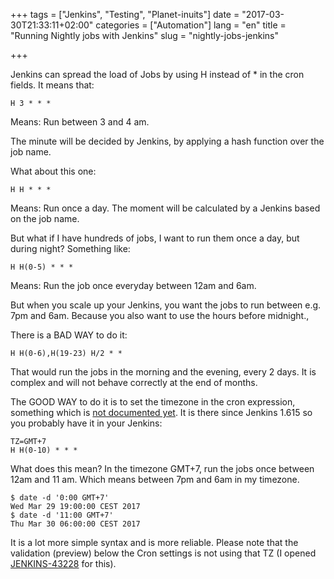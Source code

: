 +++
tags = ["Jenkins", "Testing", "Planet-inuits"]
date = "2017-03-30T21:33:11+02:00"
categories = ["Automation"]
lang = "en"
title = "Running Nightly jobs with Jenkins"
slug = "nightly-jobs-jenkins"

+++

Jenkins can spread the load of Jobs by using H instead of * in the cron fields.
It means that:

`H 3 * * *`

Means: Run between 3 and 4 am.

The minute will be decided by Jenkins, by applying a hash function over the job
name.

What about this one:

`H H * * *`

Means: Run once a day. The moment will be calculated by a Jenkins based on the
job name.

But what if I have hundreds of jobs, I want to run them once a day, but during
night? Something like:

`H H(0-5) * * *`

Means: Run the job once everyday between 12am and 6am.

But when you scale up your Jenkins, you want the jobs to run between e.g. 7pm
and 6am. Because you also want to use the hours before midnight.,

There is a BAD WAY to do it:

```
H H(0-6),H(19-23) H/2 * *
```

That would run the jobs in the morning and the evening, every 2 days. It is
complex and will not behave correctly at the end of months.


The GOOD WAY to do it is to set the timezone in the cron expression, something
which is [not documented yet](https://github.com/jenkinsci/jenkins/pull/1720).
It is there since Jenkins 1.615 so you probably have it in your Jenkins:

```
TZ=GMT+7
H H(0-10) * * *
```

What does this mean? In the timezone GMT+7, run the jobs once between 12am and
11 am. Which means between 7pm and 6am in my timezone.

```
$ date -d '0:00 GMT+7'
Wed Mar 29 19:00:00 CEST 2017
$ date -d '11:00 GMT+7'
Thu Mar 30 06:00:00 CEST 2017
```

It is a lot more simple syntax and is more reliable. Please note that the
validation (preview) below the Cron settings is not using that TZ
(I opened [JENKINS-43228](https://issues.jenkins-ci.org/browse/JENKINS-43228)
for this).
